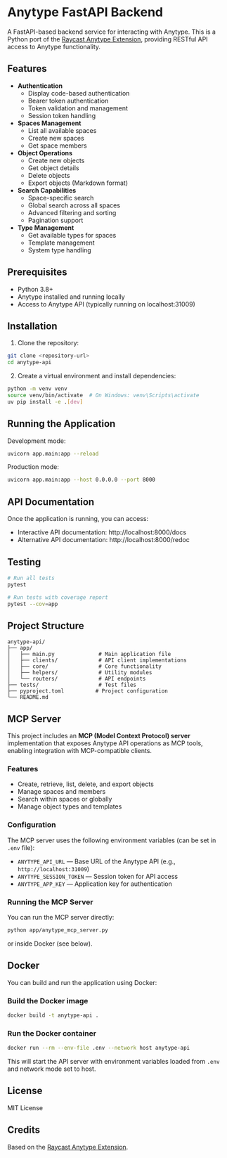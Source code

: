 # Anytype FastAPI Backend

A FastAPI-based backend service for interacting with Anytype. This is a Python port of the [Raycast Anytype Extension](https://github.com/raycast/extensions/tree/main/extensions/anytype), providing RESTful API access to Anytype functionality.

## Features

- **Authentication**
  - Display code-based authentication
  - Bearer token authentication
  - Token validation and management
  - Session token handling
- **Spaces Management**
  - List all available spaces
  - Create new spaces
  - Get space members
- **Object Operations**
  - Create new objects
  - Get object details
  - Delete objects
  - Export objects (Markdown format)
- **Search Capabilities**
  - Space-specific search
  - Global search across all spaces
  - Advanced filtering and sorting
  - Pagination support
- **Type Management**
  - Get available types for spaces
  - Template management
  - System type handling

## Prerequisites

- Python 3.8+
- Anytype installed and running locally
- Access to Anytype API (typically running on localhost:31009)

## Installation

1. Clone the repository:
```bash
git clone <repository-url>
cd anytype-api
```

2. Create a virtual environment and install dependencies:
```bash
python -m venv venv
source venv/bin/activate  # On Windows: venv\Scripts\activate
uv pip install -e .[dev]
```

## Running the Application

Development mode:
```bash
uvicorn app.main:app --reload
```

Production mode:
```bash
uvicorn app.main:app --host 0.0.0.0 --port 8000
```

## API Documentation

Once the application is running, you can access:
- Interactive API documentation: http://localhost:8000/docs
- Alternative API documentation: http://localhost:8000/redoc

## Testing

```bash
# Run all tests
pytest

# Run tests with coverage report
pytest --cov=app
```

## Project Structure
```
anytype-api/
├── app/
│   ├── main.py              # Main application file
│   ├── clients/             # API client implementations
│   ├── core/                # Core functionality
│   ├── helpers/             # Utility modules
│   └── routers/             # API endpoints
├── tests/                   # Test files
├── pyproject.toml          # Project configuration
└── README.md
```

## MCP Server

This project includes an **MCP (Model Context Protocol) server** implementation that exposes Anytype API operations as MCP tools, enabling integration with MCP-compatible clients.

### Features

- Create, retrieve, list, delete, and export objects
- Manage spaces and members
- Search within spaces or globally
- Manage object types and templates

### Configuration

The MCP server uses the following environment variables (can be set in `.env` file):

- `ANYTYPE_API_URL` — Base URL of the Anytype API (e.g., `http://localhost:31009`)
- `ANYTYPE_SESSION_TOKEN` — Session token for API access
- `ANYTYPE_APP_KEY` — Application key for authentication

### Running the MCP Server

You can run the MCP server directly:

```bash
python app/anytype_mcp_server.py
```

or inside Docker (see below).

## Docker

You can build and run the application using Docker:

### Build the Docker image

```bash
docker build -t anytype-api .
```

### Run the Docker container

```bash
docker run --rm --env-file .env --network host anytype-api
```

This will start the API server with environment variables loaded from `.env` and network mode set to host.

## License

MIT License

## Credits

Based on the [Raycast Anytype Extension](https://github.com/raycast/extensions/tree/main/extensions/anytype).
